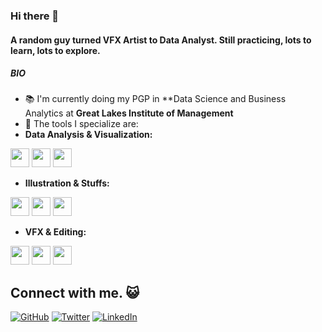 ### Hi there 👋

#### A random guy turned VFX Artist to Data Analyst. Still practicing, lots to learn, lots to explore. 

##### BIO

- :books: I'm currently doing my PGP in **Data Science and Business Analytics at **Great Lakes Institute of Management**
- :wrench: The tools I specialize are:
-  **Data Analysis & Visualization:**

<code><img height="30" src="https://cdn-icons-png.flaticon.com/512/5968/5968350.png"></code>
<code><img height="30" src="https://cdn-icons-png.flaticon.com/512/732/732220.png"></code>
<code><img height="30" src="https://upload.wikimedia.org/wikipedia/commons/4/4b/Tableau_Logo.png"></code>

- **Illustration & Stuffs:**

<code><img height="30" src="https://cdn-icons-png.flaticon.com/512/5968/5968472.png"></code>
<code><img height="30" src="https://cdn-icons-png.flaticon.com/512/5968/5968520.png"></code>
<code><img height="30" src="https://cdn-icons-png.flaticon.com/512/5968/5968705.png"></code>

- **VFX & Editing:**

<code><img height="30" src="https://mpng.subpng.com/20180413/zrq/kisspng-rendering-iray-3d-computer-graphics-cinema-4d-comp-cine-5ad1407ba8a960.8575420215236629716909.jpg"></code>
<code><img height="30" src="https://cdn-icons-png.flaticon.com/512/5968/5968525.png"></code>
<code><img height="30" src="https://download.blender.org/branding/blender_logo_socket.png"></code>

## Connect with me. :smiley_cat:

[![GitHub](https://github.com/peterthehan/peterthehan/blob/main/assets/github.svg)](https://github.com/BhuvaneshDaran/)
[![Twitter](https://github.com/peterthehan/peterthehan/blob/main/assets/twitter.svg)](https://twitter.com/Bhuvanesh_Daran/)
[![LinkedIn](https://github.com/peterthehan/peterthehan/blob/main/assets/linkedin.svg)](https://www.linkedin.com/in/bhuvanendiran/)
